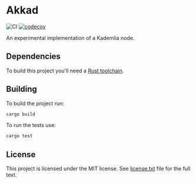 # Akkad

![CI](https://github.com/ureeves/akkad/workflows/CI/badge.svg?branch=master)
[![codecov](https://codecov.io/gh/ureeves/akkad/branch/master/graph/badge.svg)](https://codecov.io/gh/ureeves/akkad)

An experimental implementation of a Kademlia node.

## Dependencies

To build this project you'll need a [Rust toolchain](https://www.rust-lang.org/tools/install).

## Building

To build the project run:

```sh
cargo build
```

To run the tests use:

```sh
cargo test
```

## License

This project is licensed under the MIT license.
See [license.txt](license.txt) file for the full text.
